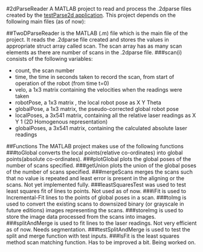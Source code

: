 #2dParseReader
A MATLAB project to read and process the .2dparse files created by the [testParse2d application](http://www.github.com/kenshinthebattosai/customBotConsole/tree/master/testParse2d). This project depends on the following main files (as of now):

##TwoDParseReader
is the MATLAB (.m) file which is the main file of the project. It reads the .2dparse file created and stores the values in appropriate struct array called scan. The scan array has as many scan elements as there are number of scans in the .2dparse file.
###scan(i)
consists of the following variables:
* count, the scan number
* time, the time in seconds taken to record the scan, from start  of operation of the robot (from time t=0)
* velo, a 1x3 matrix containing the velocities when the readings were taken
* robotPose, a 1x3 matrix , the local robot pose as X Y Theta
* globalPose, a 1x3 matrix, the pseudo-corrected global robot pose
* localPoses, a 3x541 matrix, containing all the relative laser readings as X Y 1 (2D Homogenous representation)
* globalPoses, a 3x541 matrix, containing the calculated absolute laser readings

##Functions
The MATLAB project makes use of the following functions
###toGlobal
converts the local points(relative co-ordinates) into global points(absolute co-ordinates).
###plotGlobal
plots the global poses of the number of scans specified.
###getUnion
plots the union of the global poses of the number of scans specified.
###mergeScans
merges the scans such that no value is repeated and least error is present in the aligning or the scans. Not yet implemented fully.
###leastSquaresTest
was used to test least squares fit of lines to points. Not used as of now.
###iFit
is used to Incremental-Fit lines to the points of global poses in a scan.
###toImg
is used to convert the existing scans to downsized binary (or grayscale in future editions) images representing the scans.
###storeImg
is used to store the image data processed from the scans into images.
###splitAndMerge
is used to fit lines to the laser readings. Not very efficient as of now. Needs segmentation.
###testSplitAndMerge
is used to test the split and merge function with test inputs.
###lsFit
is the least squares method scan matching function. Has to be improved a bit. Being worked on.